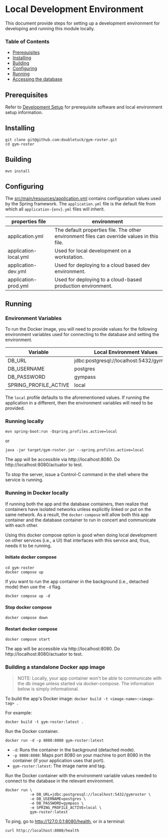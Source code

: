 # Local Development Environment
This document provide steps for setting up a development environment for developing and running this module locally.

### Table of Contents
* [Prerequisites](#prerequisites)
* [Installing](#installing)
* [Building](#building)
* [Configuring](#configuring)
* [Running](#running)
* [Accessing the database](#accessing-the-database)

## Prerequisites

Refer to [Development Setup](docs/development-setup.md) for prerequisite software and local environment setup information.

## Installing
```text
git clone git@github.com:doubletuck/gym-roster.git
cd gym-roster
```

## Building
```shell
mvn install 
```

## Configuring
The [src/main/resources/application.yml](../src/main/resources/application.yml) contains configuration values used by the Spring framework. The `application.yml` file is the default file from which all `application-{env}.yml` files will inherit.

| properties file       | environment                                                                                |
|-----------------------|--------------------------------------------------------------------------------------------|
| application.yml       | The default properties file. The other environment files can override values in this file. |
| application-local.yml | Used for local development on a workstation.                                               |
| application-dev.yml   | Used for deploying to a cloud based dev environment.                                       |
| application-prod.yml  | Used for deploying to a cloud-based production environment.                                |

## Running

### Environment Variables
To run the Docker image, you will need to provide values for the following environment variables used for connecting to the database and setting the environment.

| Variable              | Local Environment Values                   |
|-----------------------|--------------------------------------------|
| DB_URL                | jdbc:postgresql://localhost:5432/gymroster |
| DB_USERNAME           | postgres                                   |
| DB_PASSWORD           | gympass                                    |
| SPRING_PROFILE_ACTIVE | local                                      |


The `local` profile defaults to the aforementioned values. If running the application in a different, then the environment variables will need to be provided.

### Running locally
```shell
mvn spring-boot:run -Dspring.profiles.active=local
```

or 

```shell
java -jar target/gym-roster.jar --spring.profiles.active=local
```

The app will be accessible via http://localhost:8080. Do http://localhost:8080/actuator to test.

To stop the server, issue a Control-C command in the shell where the service is running.

### Running in Docker locally
If running both the app and the database containers, then realize that containers have isolated networks unless explicitly linked or put on the same network. 
As a result, the `docker-compose` will allow both this app container and the database container to run in concert and communicate with each other.

Using this docker compose option is good when doing local development on other services (i.e., a UI) that interfaces with this service and, thus, needs it to be running.

#### Initiate docker compose

```shell
cd gym-roster
docker compose up
```

If you want to run the app container in the background (i.e., detached mode) then use the `-d` flag.
```shell
docker compose up -d
```

#### Stop docker compose
```shell
docker compose down
```

#### Restart docker compose
```shell
docker compose start
```

The app will be accessible via http://localhost:8080. Do http://localhost:8080/actuator to test.

### Building a standalone Docker app image
> NOTE: Locally, your app container won't be able to communicate with the db image unless started via docker-compose. The information below is simply informational.

To build the app's Docker image: `docker build -t <image-name>:<image-tag> .`

For example:
```shell
docker build -t gym-roster:latest .
```

Run the Docker container.
```shell
docker run -d -p 8080:8080 gym-roster:latest
```
* `-d`: Runs the container in the background (detached mode).
* `-p 8080:8080`: Maps port 8080 on your machine to port 8080 in the container (if your application uses that port).
* `gym-roster:latest`: The image name and tag.


Run the Docker container with the environment variable values needed to connect to the database in the relevant environment.
```shell
docker run \
           -e DB_URL=jdbc:postgresql://localhost:5432/gymroster \
           -e DB_USERNAME=postgres \
           -e DB_PASSWORD=gympass \
           -e SPRING_PROFILE_ACTIVE=local \
           gym-roster:latest
```

To ping, go to http://127.0.0.1:8080/health, or in a terminal:
```shell
curl http://localhost:8080/health
```